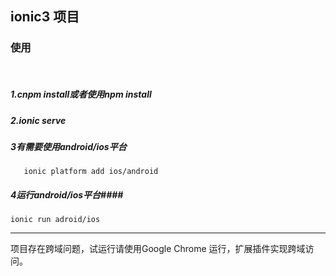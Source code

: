 ﻿## ionic3  项目 ##

### 使用 ###
<br>


##### 1.cnpm install或者使用npm install

##### 2.ionic serve  ####


##### 3有需要使用android/ios平台 ####


       ionic platform add ios/android

##### 4运行android/ios平台####
	ionic run adroid/ios



----------
项目存在跨域问题，试运行请使用Google Chrome 运行，扩展插件实现跨域访问。

